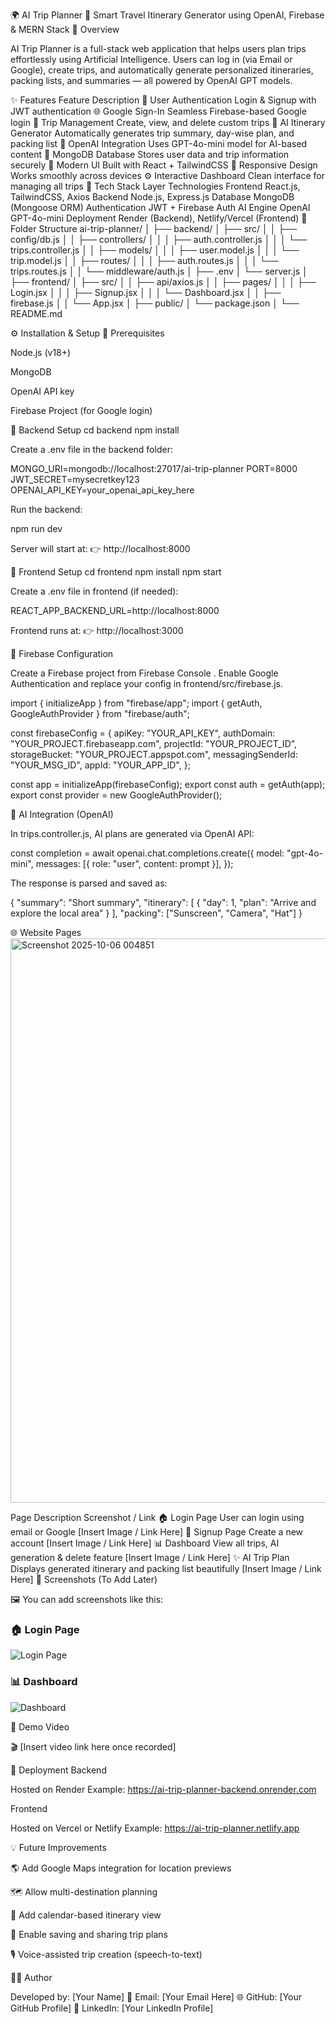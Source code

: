 🌍 AI Trip Planner
🚀 Smart Travel Itinerary Generator using OpenAI, Firebase & MERN Stack
🧭 Overview

AI Trip Planner is a full-stack web application that helps users plan trips effortlessly using Artificial Intelligence.
Users can log in (via Email or Google), create trips, and automatically generate personalized itineraries, packing lists, and summaries — all powered by OpenAI GPT models.

✨ Features
Feature	Description
🔐 User Authentication	Login & Signup with JWT authentication
🌐 Google Sign-In	Seamless Firebase-based Google login
🧳 Trip Management	Create, view, and delete custom trips
🤖 AI Itinerary Generator	Automatically generates trip summary, day-wise plan, and packing list
🧠 OpenAI Integration	Uses GPT-4o-mini model for AI-based content
💾 MongoDB Database	Stores user data and trip information securely
🎨 Modern UI	Built with React + TailwindCSS
📱 Responsive Design	Works smoothly across devices
⚙️ Interactive Dashboard	Clean interface for managing all trips
🧱 Tech Stack
Layer	Technologies
Frontend	React.js, TailwindCSS, Axios
Backend	Node.js, Express.js
Database	MongoDB (Mongoose ORM)
Authentication	JWT + Firebase Auth
AI Engine	OpenAI GPT-4o-mini
Deployment	Render (Backend), Netlify/Vercel (Frontend)
📂 Folder Structure
ai-trip-planner/
│
├── backend/
│   ├── src/
│   │   ├── config/db.js
│   │   ├── controllers/
│   │   │   ├── auth.controller.js
│   │   │   └── trips.controller.js
│   │   ├── models/
│   │   │   ├── user.model.js
│   │   │   └── trip.model.js
│   │   ├── routes/
│   │   │   ├── auth.routes.js
│   │   │   └── trips.routes.js
│   │   └── middleware/auth.js
│   ├── .env
│   └── server.js
│
├── frontend/
│   ├── src/
│   │   ├── api/axios.js
│   │   ├── pages/
│   │   │   ├── Login.jsx
│   │   │   ├── Signup.jsx
│   │   │   └── Dashboard.jsx
│   │   ├── firebase.js
│   │   └── App.jsx
│   ├── public/
│   └── package.json
│
└── README.md

⚙️ Installation & Setup
🔸 Prerequisites

Node.js (v18+)

MongoDB

OpenAI API key

Firebase Project (for Google login)

🔹 Backend Setup
cd backend
npm install


Create a .env file in the backend folder:

MONGO_URI=mongodb://localhost:27017/ai-trip-planner
PORT=8000
JWT_SECRET=mysecretkey123
OPENAI_API_KEY=your_openai_api_key_here


Run the backend:

npm run dev


Server will start at:
👉 http://localhost:8000

🔹 Frontend Setup
cd frontend
npm install
npm start


Create a .env file in frontend (if needed):

REACT_APP_BACKEND_URL=http://localhost:8000


Frontend runs at:
👉 http://localhost:3000

🔐 Firebase Configuration

Create a Firebase project from Firebase Console
.
Enable Google Authentication and replace your config in frontend/src/firebase.js.

import { initializeApp } from "firebase/app";
import { getAuth, GoogleAuthProvider } from "firebase/auth";

const firebaseConfig = {
  apiKey: "YOUR_API_KEY",
  authDomain: "YOUR_PROJECT.firebaseapp.com",
  projectId: "YOUR_PROJECT_ID",
  storageBucket: "YOUR_PROJECT.appspot.com",
  messagingSenderId: "YOUR_MSG_ID",
  appId: "YOUR_APP_ID",
};

const app = initializeApp(firebaseConfig);
export const auth = getAuth(app);
export const provider = new GoogleAuthProvider();

🧠 AI Integration (OpenAI)

In trips.controller.js, AI plans are generated via OpenAI API:

const completion = await openai.chat.completions.create({
  model: "gpt-4o-mini",
  messages: [{ role: "user", content: prompt }],
});


The response is parsed and saved as:

{
  "summary": "Short summary",
  "itinerary": [
    { "day": 1, "plan": "Arrive and explore the local area" }
  ],
  "packing": ["Sunscreen", "Camera", "Hat"]
}

🌐 Website Pages <img width="1905" height="903" alt="Screenshot 2025-10-06 004851" src="https://github.com/user-attachments/assets/3a8553fa-3719-470d-81cb-73a18bb4eb38" />

Page	Description	Screenshot / Link
🏠 Login Page	User can login using email or Google	[Insert Image / Link Here]
🧾 Signup Page	Create a new account	[Insert Image / Link Here]
📊 Dashboard	View all trips, AI generation & delete feature	[Insert Image / Link Here]
✨ AI Trip Plan	Displays generated itinerary and packing list beautifully	[Insert Image / Link Here]
📸 Screenshots (To Add Later)

🖼 You can add screenshots like this:

### 🏠 Login Page
![Login Page](./screenshots/login.png)

### 📊 Dashboard
![Dashboard](./screenshots/dashboard.png)

🎥 Demo Video

🎬 [Insert video link here once recorded]

🚀 Deployment
Backend

Hosted on Render
Example: https://ai-trip-planner-backend.onrender.com

Frontend

Hosted on Vercel or Netlify
Example: https://ai-trip-planner.netlify.app

💡 Future Improvements

🌎 Add Google Maps integration for location previews

🗺 Allow multi-destination planning

📅 Add calendar-based itinerary view

💾 Enable saving and sharing trip plans

🎙 Voice-assisted trip creation (speech-to-text)

👨‍💻 Author

Developed by: [Your Name]
📧 Email: [Your Email Here]
🌐 GitHub: [Your GitHub Profile]
💼 LinkedIn: [Your LinkedIn Profile]

